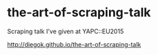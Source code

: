 # the-art-of-scraping-talk
Scraping talk I've given at YAPC::EU2015

http://diegok.github.io/the-art-of-scraping-talk
